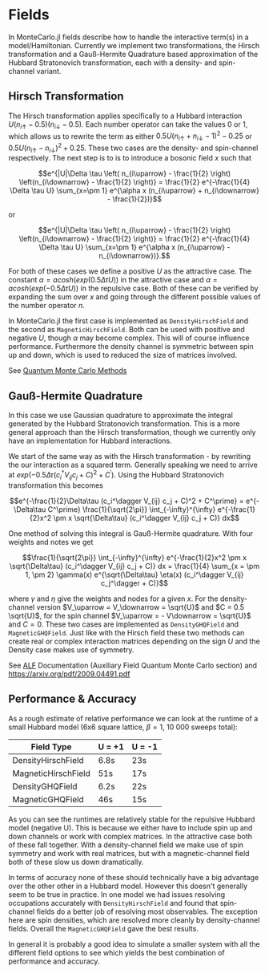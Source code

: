 # Fields

In MonteCarlo.jl fields describe how to handle the interactive term(s) in a model/Hamiltonian. Currently we implement two transformations, the Hirsch transformation and a Gauß-Hermite Quadrature based approximation of the Hubbard Stratonovich transformation, each with a density- and spin-channel variant. 

## Hirsch Transformation

The Hirsch transformation applies specifically to a Hubbard interaction $U (n_{i\uparrow} - 0.5) (n_{i\downarrow} - 0.5)$. Each number operator can take the values 0 or 1, which allows us to rewrite the term as either $0.5 U (n_{i\uparrow} + n_{i\downarrow} - 1)^2 - 0.25$ or $0.5 U (n_{i\uparrow} - n_{i\downarrow})^2 + 0.25$. These two cases are the density- and spin-channel respectively. The next step is to is to introduce a bosonic field $x$ such that

```math
e^{|U|\Delta \tau \left( n_{i\uparrow} - \frac{1}{2} \right) \left(n_{i\downarrow} - \frac{1}{2} \right)} 
= \frac{1}{2} e^{-\frac{1}{4} \Delta \tau U} \sum_{x=\pm 1} e^{\alpha x (n_{i\uparrow} + n_{i\downarrow} - \frac{1}{2})}
```

or

```math
e^{|U|\Delta \tau \left( n_{i\uparrow} - \frac{1}{2} \right) \left(n_{i\downarrow} - \frac{1}{2} \right)} 
= \frac{1}{2} e^{-\frac{1}{4} \Delta \tau U} \sum_{x=\pm 1} e^{\alpha x (n_{i\uparrow} - n_{i\downarrow})}.
```

For both of these cases we define a positive $U$ as the attractive case. The constant $\alpha = acosh(exp(0.5 \Delta\tau U))$ in the attractive case and $\alpha = acosh(exp(-0.5 \Delta\tau U))$ in the repulsive case. Both of these can be verified by expanding the sum over $x$ and going through the different possible values of the number operator $n$.

In MonteCarlo.jl the first case is implemented as `DensityHirschField` and the second as `MagneticHirschField`. Both can be used with positive and negative $U$, though $\alpha$ may become complex. This will of course influence performance. Furthermore the density channel is symmetric between spin up and down, which is used to reduced the size of matrices involved.

See [Quantum Monte Carlo Methods](https://doi.org/10.1017/CBO9780511902581)

## Gauß-Hermite Quadrature

In this case we use Gaussian quadrature to approximate the integral generated by the Hubbard Stratonovich transformation. This is a more general approach than the Hirsch transformation, though we currently only have an implementation for Hubbard interactions.

We start of the same way as with the Hirsch transformation - by rewriting the our interaction as a squared term. Generally speaking we need to arrive at $exp(-0.5\Delta\tau (c_i^\dagger V_{ij} c_j + C)^2 + C^\prime)$. Using the Hubbard Stratonovich transformation this becomes

```math
e^{-\frac{1}{2}\Delta\tau (c_i^\dagger V_{ij} c_j + C)^2 + C^\prime} = e^{-\Delta\tau C^\prime} \frac{1}{\sqrt{2\pi}} \int_{-\infty}^{\infty} e^{-\frac{1}{2}x^2 \pm x \sqrt{\Delta\tau} (c_i^\dagger V_{ij} c_j + C)} dx
```

One method of solving this integral is Gauß-Hermite quadrature. With four weights and notes we get

```math
\frac{1}{\sqrt{2\pi}} \int_{-\infty}^{\infty} e^{-\frac{1}{2}x^2 \pm x \sqrt{\Delta\tau} (c_i^\dagger V_{ij} c_j + C)} dx = \frac{1}{4} \sum_{x = \pm 1, \pm 2} \gamma(x) e^{\sqrt{\Delta\tau} \eta(x) (c_i^\dagger V_{ij} c_j^\dagger + C)}
```

where $\gamma$ and $\eta$ give the weights and nodes for a given $x$. For the density-channel version $V_\uparrow = V_\downarrow = \sqrt{U}$ and $C = 0.5 \sqrt{U}$, for the spin channel $V_\uparrow = - V\downarrow = \sqrt{U}$ and $C = 0$. These two cases are implemented as `DensityGHQField` and `MagneticGHQField`. Just like with the Hirsch field these two methods can create real or complex interaction matrices depending on the sign $U$ and the Density case makes use of symmetry.

See [ALF](https://git.physik.uni-wuerzburg.de/ALF/ALF) Documentation (Auxiliary Field Quantum Monte Carlo section) and https://arxiv.org/pdf/2009.04491.pdf

## Performance & Accuracy

As a rough estimate of relative performance we can look at the runtime of a small Hubbard model (6x6 square lattice, $\beta = 1$, 10 000 sweeps total):

|     Field Type      | U = +1 | U = -1 |
| ------------------- | ------ | ------ |
| DensityHirschField  |  6.8s  |  23s   |
| MagneticHirschField |  51s   |  17s   |
| DensityGHQField     |  6.2s  |  22s   |
| MagneticGHQField    |  46s   |  15s   |

As you can see the runtimes are relatively stable for the repulsive Hubbard model (negative U). This is because we either have to include spin up and down channels or work with complex matrices. In the attractive case both of these fall together. With a density-channel field we make use of spin symmetry and work with real matrices, but with a magnetic-channel field both of these slow us down dramatically.

In terms of accuracy none of these should technically have a big advantage over the other other in a Hubbard model. However this doesn't generally seem to be true in practice. In one model we had issues resolving occupations accurately with `DensityHirschField` and found that spin-channel fields do a better job of resolving most observables. The exception here are spin densities, which are resolved more cleanly by density-channel fields. Overall the `MagneticGHQField` gave the best results. 

In general it is probably a good idea to simulate a smaller system with all the different field options to see which yields the best combination of performance and accuracy.